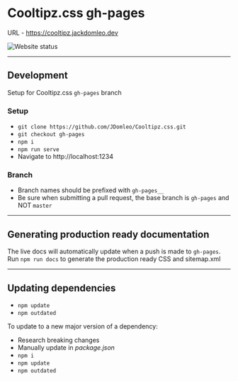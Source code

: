 # Cooltipz.css gh-pages

URL - https://cooltipz.jackdomleo.dev

![Website status](https://img.shields.io/website?down_color=red&down_message=offline&up_color=green&up_message=online&url=https%3A%2F%2Fcooltipz.jackdomleo.dev "Website status")

---

## Development

Setup for Cooltipz.css `gh-pages` branch

### Setup

- `git clone https://github.com/JDomleo/Cooltipz.css.git`
- `git checkout gh-pages`
- `npm i`
- `npm run serve`
- Navigate to http://localhost:1234

### Branch

- Branch names should be prefixed with `gh-pages__`
- Be sure when submitting a pull request, the base branch is `gh-pages` and NOT `master`

---

## Generating production ready documentation

The live docs will automatically update when a push is made to `gh-pages`.
Run `npm run docs` to generate the production ready CSS and sitemap.xml

---

## Updating dependencies

- `npm update`
- `npm outdated`

To update to a new major version of a dependency:
- Research breaking changes
- Manually update in _package.json_
- `npm i`
- `npm update`
- `npm outdated`